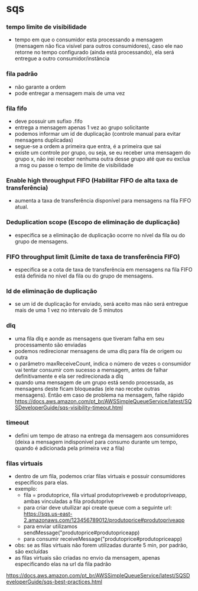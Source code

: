 # sqs
### tempo limite de visibilidade
- tempo em que o consumidor esta processando a mensagem (mensagem não fica visível para outros consumidores), caso ele nao retorne no tempo configurado (ainda está processando), ela será entregue a outro consumidor/instância

### fila padrão
- não garante a ordem
- pode entregar a mensagem mais de uma vez

### fila fifo
- deve possuir um sufixo .fifo
- entrega a mensagem apenas 1 vez ao grupo solicitante
- podemos informar um id de duplicação (controle manual para evitar mensagens duplicadas)
- segue-se a ordem a primeira que entra, é a primeira que sai
- existe um controle por grupo, ou seja, se eu receber uma mensagem do grupo x, não irei receber nenhuma outra desse grupo até que eu exclua a msg ou passe o tempo de limite de visibilidade


### Enable high throughput FIFO (Habilitar FIFO de alta taxa de transferência)
- aumenta a taxa de transferência disponível para mensagens na fila FIFO atual.

### Deduplication scope (Escopo de eliminação de duplicação)
- especifica se a eliminação de duplicação ocorre no nível da fila ou do grupo de mensagens.

### FIFO throughput limit (Limite de taxa de transferência FIFO)
- especifica se a cota de taxa de transferência em mensagens na fila FIFO está definida no nível da fila ou do grupo de mensagens.

### Id de eliminação de duplicação
- se um id de duplicação for enviado, será aceito mas não será entregue mais de uma 1 vez no intervalo de 5 minutos

### dlq
- uma fila dlq e aonde as mensagens que tiveram falha em seu processamento são enviadas
- podemos redirecionar mensagens de uma dlq para fila de origem ou outra
- o parâmetro maxReceiveCount, indica o número de vezes o consumidor vai tentar consumir com sucesso a mensagem, antes de falhar definitivamente e ela ser redirecionada a dlq
- quando uma mensagem de um grupo está sendo processada, as mensagens deste ficam bloqueadas (ele nao recebe outras mensagens). Então em caso de problema na mensagem, falhe rápido
  https://docs.aws.amazon.com/pt_br/AWSSimpleQueueService/latest/SQSDeveloperGuide/sqs-visibility-timeout.html

### timeout
- defini um tempo de atraso na entrega da mensagem aos consumidores (deixa a mensagem indisponivel para consumo durante um tempo, quando é adicionada pela primeira vez a fila)

### filas virtuais
- dentro de um fila, podemos criar filas virtuais e possuir consumidores específicos para elas.
- exemplo:
  - fila = produtoprice, fila virtual produtopriveweb e produtopriveapp, ambas vinculadas a fila produtoprive 
  - para criar deve utuilizar api create queue com a seguinte url: https://sqs.us-east-2.amazonaws.com/123456789012/produtoprice#produtopriveapp
  - para enviar utilizamos sendMessage("produtoprice#produtopriceapp)
  - para consumir receiveMessage("produtoprice#produtopriceapp)
- obs: se as filas virtuais não forem utilizadas durante 5 min, por padrão, são excluídas
- as filas virtuais são criadas no envio da mensagem, apenas especificando elas na url da fila padrão

https://docs.aws.amazon.com/pt_br/AWSSimpleQueueService/latest/SQSDeveloperGuide/sqs-best-practices.html